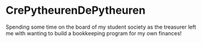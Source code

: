# CrePytheurenDePytheuren
Spending some time on the board of my student society as the treasurer left me with wanting to build a bookkeeping program for my own finances!

